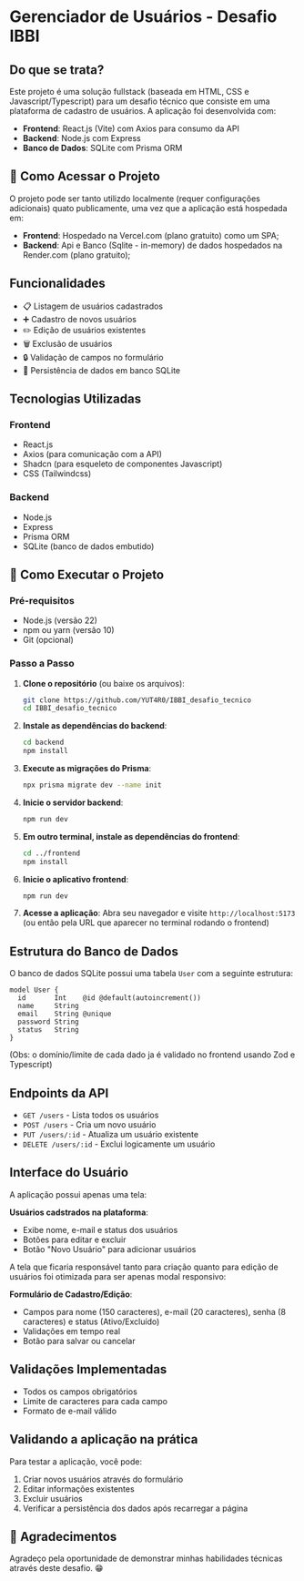 # Gerenciador de Usuários - Desafio IBBI

## Do que se trata?

Este projeto é uma solução fullstack (baseada em HTML, CSS e Javascript/Typescript) para um desafio técnico que consiste em uma plataforma de cadastro de usuários. A aplicação foi desenvolvida com:

- **Frontend**: React.js (Vite) com Axios para consumo da API
- **Backend**: Node.js com Express
- **Banco de Dados**: SQLite com Prisma ORM

## 🔎 Como Acessar o Projeto
O projeto pode ser tanto utilizdo localmente (requer configurações adicionais) quato publicamente, uma vez que a aplicação está hospedada em:
- **Frontend**: Hospedado na Vercel.com (plano gratuito) como um SPA;
- **Backend**: Api e Banco (Sqlite - in-memory) de dados hospedados na Render.com (plano gratuito);

## Funcionalidades

- 📋 Listagem de usuários cadastrados
- ➕ Cadastro de novos usuários
- ✏️ Edição de usuários existentes
- 🗑️ Exclusão de usuários
- 🔒 Validação de campos no formulário
- 🔄 Persistência de dados em banco SQLite

## Tecnologias Utilizadas

### Frontend
- React.js
- Axios (para comunicação com a API)
- Shadcn (para esqueleto de componentes Javascript)
- CSS (Tailwindcss)

### Backend
- Node.js
- Express
- Prisma ORM
- SQLite (banco de dados embutido)

## 🚀 Como Executar o Projeto

### Pré-requisitos

- Node.js (versão 22)
- npm ou yarn (versão 10)
- Git (opcional)

### Passo a Passo

1. **Clone o repositório** (ou baixe os arquivos):
   ```bash
   git clone https://github.com/YUT4R0/IBBI_desafio_tecnico
   cd IBBI_desafio_tecnico
   ```

2. **Instale as dependências do backend**:
   ```bash
   cd backend
   npm install
   ```

3. **Execute as migrações do Prisma**:
   ```bash
   npx prisma migrate dev --name init
   ```

4. **Inicie o servidor backend**:
   ```bash
   npm run dev
   ```

5. **Em outro terminal, instale as dependências do frontend**:
   ```bash
   cd ../frontend
   npm install
   ```

6. **Inicie o aplicativo frontend**:
   ```bash
   npm run dev
   ```

7. **Acesse a aplicação**:
   Abra seu navegador e visite `http://localhost:5173` (ou então pela URL que aparecer no terminal rodando o frontend)

## Estrutura do Banco de Dados

O banco de dados SQLite possui uma tabela `User` com a seguinte estrutura:

```prisma
model User {
  id       Int    @id @default(autoincrement())
  name     String
  email    String @unique
  password String
  status   String
}
```
(Obs: o domínio/limite de cada dado ja é validado no frontend usando Zod e Typescript)

## Endpoints da API

- `GET /users` - Lista todos os usuários
- `POST /users` - Cria um novo usuário
- `PUT /users/:id` - Atualiza um usuário existente
- `DELETE /users/:id` - Exclui logicamente um usuário

## Interface do Usuário

A aplicação possui apenas uma tela:

**Usuários cadstrados na plataforma**:
   - Exibe nome, e-mail e status dos usuários
   - Botões para editar e excluir
   - Botão "Novo Usuário" para adicionar usuários

A tela que ficaria responsável tanto para criação quanto para edição de usuários foi otimizada para ser apenas modal responsivo:

**Formulário de Cadastro/Edição**:
   - Campos para nome (150 caracteres), e-mail (20 caracteres), senha (8 caracteres) e status (Ativo/Excluído)
   - Validações em tempo real
   - Botão para salvar ou cancelar

## Validações Implementadas

- Todos os campos obrigatórios
- Limite de caracteres para cada campo
- Formato de e-mail válido

## Validando a aplicação na prática

Para testar a aplicação, você pode:

1. Criar novos usuários através do formulário
2. Editar informações existentes
3. Excluir usuários
4. Verificar a persistência dos dados após recarregar a página

## 🙌 Agradecimentos

Agradeço pela oportunidade de demonstrar minhas habilidades técnicas através deste desafio. 😁
